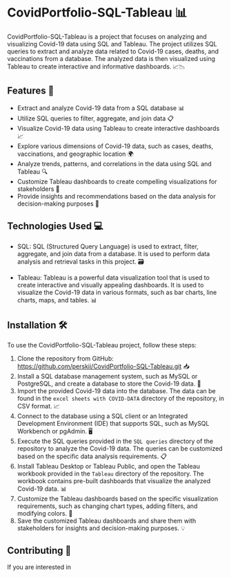 # CovidPortfolio-SQL-Tableau 📊

CovidPortfolio-SQL-Tableau is a project that focuses on analyzing and visualizing Covid-19 data using SQL and Tableau. The project utilizes SQL queries to extract and analyze data related to Covid-19 cases, deaths, and vaccinations from a database. The analyzed data is then visualized using Tableau to create interactive and informative dashboards. 📈📉

## Features 🚀

- Extract and analyze Covid-19 data from a SQL database 📊
- Utilize SQL queries to filter, aggregate, and join data 📋
- Visualize Covid-19 data using Tableau to create interactive dashboards 📈
- Explore various dimensions of Covid-19 data, such as cases, deaths, vaccinations, and geographic location 🌍
- Analyze trends, patterns, and correlations in the data using SQL and Tableau 🔍
- Customize Tableau dashboards to create compelling visualizations for stakeholders 🎨
- Provide insights and recommendations based on the data analysis for decision-making purposes 📝

## Technologies Used 💻

- SQL: SQL (Structured Query Language) is used to extract, filter, aggregate, and join data from a database. It is used to perform data analysis and retrieval tasks in this project. 🗃️

- Tableau: Tableau is a powerful data visualization tool that is used to create interactive and visually appealing dashboards. It is used to visualize the Covid-19 data in various formats, such as bar charts, line charts, maps, and tables. 📊

## Installation 🛠️

To use the CovidPortfolio-SQL-Tableau project, follow these steps:

1. Clone the repository from GitHub: https://github.com/perskii/CovidPortfolio-SQL-Tableau.git 📥
2. Install a SQL database management system, such as MySQL or PostgreSQL, and create a database to store the Covid-19 data. 💾
3. Import the provided Covid-19 data into the database. The data can be found in the `excel sheets with COVID-DATA` directory of the repository, in CSV format. 📈
4. Connect to the database using a SQL client or an Integrated Development Environment (IDE) that supports SQL, such as MySQL Workbench or pgAdmin. 🖥️
5. Execute the SQL queries provided in the `SQL queries` directory of the repository to analyze the Covid-19 data. The queries can be customized based on the specific data analysis requirements. 📋
6. Install Tableau Desktop or Tableau Public, and open the Tableau workbook provided in the `Tableau` directory of the repository. The workbook contains pre-built dashboards that visualize the analyzed Covid-19 data. 📊
7. Customize the Tableau dashboards based on the specific visualization requirements, such as changing chart types, adding filters, and modifying colors. 🎨
8. Save the customized Tableau dashboards and share them with stakeholders for insights and decision-making purposes. 💡

## Contributing 🤝

If you are interested in

